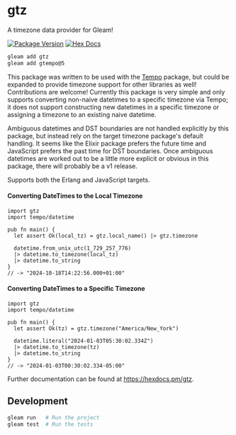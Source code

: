 # gtz
A timezone data provider for Gleam!

[![Package Version](https://img.shields.io/hexpm/v/gtz)](https://hex.pm/packages/gtz)
[![Hex Docs](https://img.shields.io/badge/hex-docs-ffaff3)](https://hexdocs.pm/gtz/)

```sh
gleam add gtz
gleam add gtempo@5
```

This package was written to be used with the [Tempo](https://hexdocs.pm/gtempo/index.html) package, but could be expanded to provide timezone support for other libraries as well! Contributions are welcome! Currently this package is very simple and only supports converting non-naive datetimes to a specific timezone via Tempo; it does not support constructing new datetimes in a specific timezone or assigning a timezone to an existing naive datetime.

Ambiguous datetimes and DST boundaries are not handled explicitly by this package, but instead rely on the target timezone package's default handling. It seems like the Elixir package prefers the future time and JavaScript prefers the past time for DST boundaries. Once ambiguous datetimes are worked out to be a little more explicit or obvious in this package, there will probably be a v1 release.

Supports both the Erlang and JavaScript targets.

#### Converting DateTimes to the Local Timezone
```gleam
import gtz
import tempo/datetime

pub fn main() {
  let assert Ok(local_tz) = gtz.local_name() |> gtz.timezone

  datetime.from_unix_utc(1_729_257_776)
  |> datetime.to_timezone(local_tz)
  |> datetime.to_string
}
// -> "2024-10-18T14:22:56.000+01:00"
```

#### Converting DateTimes to a Specific Timezone

```gleam
import gtz
import tempo/datetime

pub fn main() {
  let assert Ok(tz) = gtz.timezone("America/New_York")

  datetime.literal("2024-01-03T05:30:02.334Z")
  |> datetime.to_timezone(tz)
  |> datetime.to_string
}
// -> "2024-01-03T00:30:02.334-05:00"
```

Further documentation can be found at <https://hexdocs.pm/gtz>.

## Development

```sh
gleam run   # Run the project
gleam test  # Run the tests
```
